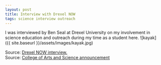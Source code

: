 ```yaml
---
layout: post
title: Interview with Drexel NOW
tags: science interview outreach
---
```


I was interviewed by Ben Seal at Drexel University on my involvement in science education and outreach during my time as a student here.
![kayak]({{ site.baseurl }}/assets/images/kayak.jpg)

Source: [Drexel NOW interview.](http://drexel.edu/now/archive/2017/February/Vincent-O-Leary-Science/)  
Source: [College of Arts and Science announcement](http://drexel.edu/coas/news-events/news/2017/February/Vincent-O-Leary-Science/)